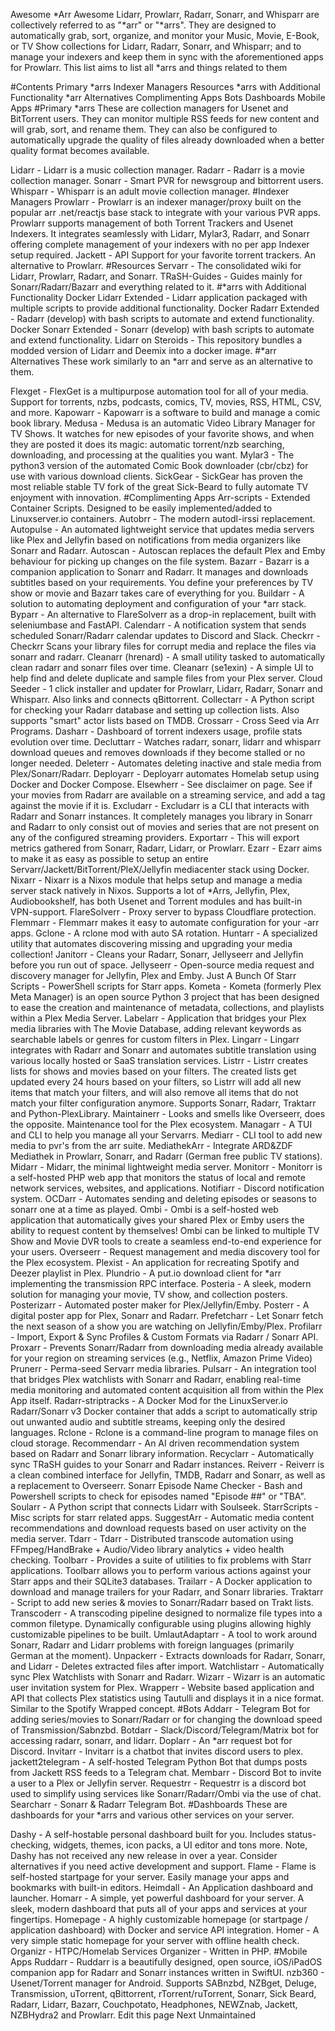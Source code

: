 Awesome *Arr Awesome
Lidarr, Prowlarr, Radarr, Sonarr, and Whisparr are collectively referred to as "*arr" or "*arrs". They are designed to automatically grab, sort, organize, and monitor your Music, Movie, E-Book, or TV Show collections for Lidarr, Radarr, Sonarr, and Whisparr; and to manage your indexers and keep them in sync with the aforementioned apps for Prowlarr. This list aims to list all *arrs and things related to them

#Contents
Primary *arrs
Indexer Managers
Resources
*arrs with Additional Functionality
*arr Alternatives
Complimenting Apps
Bots
Dashboards
Mobile Apps
#Primary *arrs
These are collection managers for Usenet and BitTorrent users. They can monitor multiple RSS feeds for new content and will grab, sort, and rename them. They can also be configured to automatically upgrade the quality of files already downloaded when a better quality format becomes available.

Lidarr - Lidarr is a music collection manager.
Radarr - Radarr is a movie collection manager.
Sonarr - Smart PVR for newsgroup and bittorrent users.
Whisparr - Whisparr is an adult movie collection manager.
#Indexer Managers
Prowlarr - Prowlarr is an indexer manager/proxy built on the popular arr .net/reactjs base stack to integrate with your various PVR apps. Prowlarr supports management of both Torrent Trackers and Usenet Indexers. It integrates seamlessly with Lidarr, Mylar3, Radarr, and Sonarr offering complete management of your indexers with no per app Indexer setup required.
Jackett - API Support for your favorite torrent trackers. An alternative to Prowlarr.
#Resources
Servarr - The consolidated wiki for Lidarr, Prowlarr, Radarr, and Sonarr.
TRaSH-Guides - Guides mainly for Sonarr/Radarr/Bazarr and everything related to it.
#*arrs with Additional Functionality
Docker Lidarr Extended - Lidarr application packaged with multiple scripts to provide additional functionality.
Docker Radarr Extended - Radarr (develop) with bash scripts to automate and extend functionality.
Docker Sonarr Extended - Sonarr (develop) with bash scripts to automate and extend functionality.
Lidarr on Steroids - This repository bundles a modded version of Lidarr and Deemix into a docker image.
#*arr Alternatives
These work similarly to an *arr and serve as an alternative to them.

Flexget - FlexGet is a multipurpose automation tool for all of your media. Support for torrents, nzbs, podcasts, comics, TV, movies, RSS, HTML, CSV, and more.
Kapowarr - Kapowarr is a software to build and manage a comic book library.
Medusa - Medusa is an automatic Video Library Manager for TV Shows. It watches for new episodes of your favorite shows, and when they are posted it does its magic: automatic torrent/nzb searching, downloading, and processing at the qualities you want.
Mylar3 - The python3 version of the automated Comic Book downloader (cbr/cbz) for use with various download clients.
SickGear - SickGear has proven the most reliable stable TV fork of the great Sick-Beard to fully automate TV enjoyment with innovation.
#Complimenting Apps
Arr-scripts - Extended Container Scripts. Designed to be easily implemented/added to Linuxserver.io containers.
Autobrr - The modern autodl-irssi replacement.
Autopulse - An automated lightweight service that updates media servers like Plex and Jellyfin based on notifications from media organizers like Sonarr and Radarr.
Autoscan - Autoscan replaces the default Plex and Emby behaviour for picking up changes on the file system.
Bazarr - Bazarr is a companion application to Sonarr and Radarr. It manages and downloads subtitles based on your requirements. You define your preferences by TV show or movie and Bazarr takes care of everything for you.
Buildarr - A solution to automating deployment and configuration of your *arr stack.
Byparr - An alternative to FlareSolverr as a drop-in replacement, built with seleniumbase and FastAPI.
Calendarr - A notification system that sends scheduled Sonarr/Radarr calendar updates to Discord and Slack.
Checkrr - Checkrr Scans your library files for corrupt media and replace the files via sonarr and radarr.
Cleanarr (hrenard) - A small utility tasked to automatically clean radarr and sonarr files over time.
Cleanarr (se1exin) - A simple UI to help find and delete duplicate and sample files from your Plex server.
Cloud Seeder - 1 click installer and updater for Prowlarr, Lidarr, Radarr, Sonarr and Whisparr. Also links and connects qBittorrent.
Collectarr - A Python script for checking your Radarr database and setting up collection lists. Also supports "smart" actor lists based on TMDB.
Crossarr - Cross Seed via Arr Programs.
Dasharr - Dashboard of torrent indexers usage, profile stats evolution over time.
Decluttarr - Watches radarr, sonarr, lidarr and whisparr download queues and removes downloads if they become stalled or no longer needed.
Deleterr - Automates deleting inactive and stale media from Plex/Sonarr/Radarr.
Deployarr - Deployarr automates Homelab setup using Docker and Docker Compose.
Elsewherr - See disclaimer on page. See if your movies from Radarr are available on a streaming service, and add a tag against the movie if it is.
Excludarr - Excludarr is a CLI that interacts with Radarr and Sonarr instances. It completely manages you library in Sonarr and Radarr to only consist out of movies and series that are not present on any of the configured streaming providers.
Exportarr - This will export metrics gathered from Sonarr, Radarr, Lidarr, or Prowlarr.
Ezarr - Ezarr aims to make it as easy as possible to setup an entire Servarr/Jackett/BitTorrent/PleX/Jellyfin mediacenter stack using Docker.
Nixarr - Nixarr is a Nixos module that helps setup and manage a media server stack natively in Nixos. Supports a lot of *Arrs, Jellyfin, Plex, Audiobookshelf, has both Usenet and Torrent modules and has built-in VPN-support.
FlareSolverr - Proxy server to bypass Cloudflare protection.
Flemmarr - Flemmarr makes it easy to automate configuration for your -arr apps.
Gclone - A rclone mod with auto SA rotation.
Huntarr - A specialized utility that automates discovering missing and upgrading your media collection!
Janitorr - Cleans your Radarr, Sonarr, Jellyseerr and Jellyfin before you run out of space.
Jellyseerr - Open-source media request and discovery manager for Jellyfin, Plex and Emby.
Just A Bunch Of Starr Scripts - PowerShell scripts for Starr apps.
Kometa - Kometa (formerly Plex Meta Manager) is an open source Python 3 project that has been designed to ease the creation and maintenance of metadata, collections, and playlists within a Plex Media Server.
Labelarr - Application that bridges your Plex media libraries with The Movie Database, adding relevant keywords as searchable labels or genres for custom filters in Plex.
Lingarr - Lingarr integrates with Radarr and Sonarr and automates subtitle translation using various locally hosted or SaaS translation services.
Listrr - Listrr creates lists for shows and movies based on your filters. The created lists get updated every 24 hours based on your filters, so Listrr will add all new items that match your filters, and will also remove all items that do not match your filter configuration anymore. Supports Sonarr, Radarr, Traktarr and Python-PlexLibrary.
Maintainerr - Looks and smells like Overseerr, does the opposite. Maintenance tool for the Plex ecosystem.
Managarr - A TUI and CLI to help you manage all your Servarrs.
Mediarr - CLI tool to add new media to pvr's from the arr suite.
MediathekArr - Integrate ARD&ZDF Mediathek in Prowlarr, Sonarr, and Radarr (German free public TV stations).
Midarr - Midarr, the minimal lightweight media server.
Monitorr - Monitorr is a self-hosted PHP web app that monitors the status of local and remote network services, websites, and applications.
Notifiarr - Discord notification system.
OCDarr - Automates sending and deleting episodes or seasons to sonarr one at a time as played.
Ombi - Ombi is a self-hosted web application that automatically gives your shared Plex or Emby users the ability to request content by themselves! Ombi can be linked to multiple TV Show and Movie DVR tools to create a seamless end-to-end experience for your users.
Overseerr - Request management and media discovery tool for the Plex ecosystem.
Plexist - An application for recreating Spotify and Deezer playlist in Plex.
Plundrio - A put.io download client for *arr implementing the transmission RPC interface.
Posteria - A sleek, modern solution for managing your movie, TV show, and collection posters.
Posterizarr - Automated poster maker for Plex/Jellyfin/Emby.
Posterr - A digital poster app for Plex, Sonarr and Radarr.
Prefetcharr - Let Sonarr fetch the next season of a show you are watching on Jellyfin/Emby/Plex.
Profilarr - Import, Export & Sync Profiles & Custom Formats via Radarr / Sonarr API.
Proxarr - Prevents Sonarr/Radarr from downloading media already available for your region on streaming services (e.g., Netflix, Amazon Prime Video)
Prunerr - Perma-seed Servarr media libraries.
Pulsarr - An integration tool that bridges Plex watchlists with Sonarr and Radarr, enabling real-time media monitoring and automated content acquisition all from within the Plex App itself.
Radarr-striptracks - A Docker Mod for the LinuxServer.io Radarr/Sonarr v3 Docker container that adds a script to automatically strip out unwanted audio and subtitle streams, keeping only the desired languages.
Rclone - Rclone is a command-line program to manage files on cloud storage.
Recommendarr - An AI driven recommendation system based on Radarr and Sonarr library information.
Recyclarr - Automatically sync TRaSH guides to your Sonarr and Radarr instances.
Reiverr - Reiverr is a clean combined interface for Jellyfin, TMDB, Radarr and Sonarr, as well as a replacement to Overseerr.
Sonarr Episode Name Checker - Bash and Powershell scripts to check for episodes named "Episode ##" or "TBA".
Soularr - A Python script that connects Lidarr with Soulseek.
StarrScripts - Misc scripts for starr related apps.
SuggestArr - Automatic media content recommendations and download requests based on user activity on the media server.
Tdarr - Tdarr - Distributed transcode automation using FFmpeg/HandBrake + Audio/Video library analytics + video health checking.
Toolbarr - Provides a suite of utilities to fix problems with Starr applications. Toolbarr allows you to perform various actions against your Starr apps and their SQLite3 databases.
Trailarr - A Docker application to download and manage trailers for your Radarr, and Sonarr libraries.
Traktarr - Script to add new series & movies to Sonarr/Radarr based on Trakt lists.
Transcoderr - A transcoding pipeline designed to normalize file types into a common filetype. Dynamically configurable using plugins allowing highly customizable pipelines to be built.
UmlautAdaptarr - A tool to work around Sonarr, Radarr and Lidarr problems with foreign languages (primarily German at the moment).
Unpackerr - Extracts downloads for Radarr, Sonarr, and Lidarr - Deletes extracted files after import.
Watchlistarr - Automatically sync Plex Watchlists with Sonarr and Radarr.
Wizarr - Wizarr is an automatic user invitation system for Plex.
Wrapperr - Website based application and API that collects Plex statistics using Tautulli and displays it in a nice format. Similar to the Spotify Wrapped concept.
#Bots
Addarr - Telegram Bot for adding series/movies to Sonarr/Radarr or for changing the download speed of Transmission/Sabnzbd.
Botdarr - Slack/Discord/Telegram/Matrix bot for accessing radarr, sonarr, and lidarr.
Doplarr - An *arr request bot for Discord.
Invitarr - Invitarr is a chatbot that invites discord users to plex.
jackett2telegram - A self-hosted Telegram Python Bot that dumps posts from Jackett RSS feeds to a Telegram chat.
Membarr - Discord Bot to invite a user to a Plex or Jellyfin server.
Requestrr - Requestrr is a discord bot used to simplify using services like Sonarr/Radarr/Ombi via the use of chat.
Searcharr - Sonarr & Radarr Telegram Bot.
#Dashboards
These are dashboards for your *arrs and various other services on your server.

Dashy - A self-hostable personal dashboard built for you. Includes status-checking, widgets, themes, icon packs, a UI editor and tons more.
Note, Dashy has not received any new release in over a year. Consider alternatives if you need active development and support.
Flame - Flame is self-hosted startpage for your server. Easily manage your apps and bookmarks with built-in editors.
Heimdall - An Application dashboard and launcher.
Homarr - A simple, yet powerful dashboard for your server. A sleek, modern dashboard that puts all of your apps and services at your fingertips.
Homepage - A highly customizable homepage (or startpage / application dashboard) with Docker and service API integration.
Homer - A very simple static homepage for your server with offline health check.
Organizr - HTPC/Homelab Services Organizer - Written in PHP.
#Mobile Apps
Ruddarr - Ruddarr is a beautifully designed, open source, iOS/iPadOS companion app for Radarr and Sonarr instances written in SwiftUI.
nzb360 - Usenet/Torrent manager for Android. Supports SABnzbd, NZBget, Deluge, Transmission, uTorrent, qBittorrent, rTorrent/ruTorrent, Sonarr, Sick Beard, Radarr, Lidarr, Bazarr, Couchpotato, Headphones, NEWZnab, Jackett, NZBHydra2 and Prowlarr.
Edit this page
Next
Unmaintained

